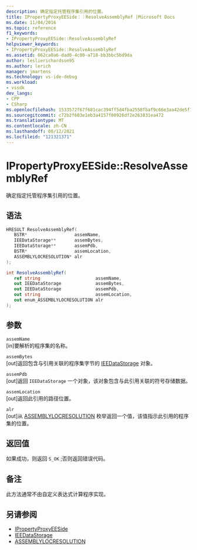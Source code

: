 ```yaml
---
description: 确定指定托管程序集引用的位置。
title: IPropertyProxyEESide：：ResolveAssemblyRef |Microsoft Docs
ms.date: 11/04/2016
ms.topic: reference
f1_keywords:
- IPropertyProxyEESide::ResolveAssemblyRef
helpviewer_keywords:
- IPropertyProxyEESide::ResolveAssemblyRef
ms.assetid: 662ca0a6-dad0-4c00-a718-bb3bbc5bd9da
author: leslierichardson95
ms.author: lerich
manager: jmartens
ms.technology: vs-ide-debug
ms.workload:
- vssdk
dev_langs:
- CPP
- CSharp
ms.openlocfilehash: 1533572f67f681cac394ff5d4fba2558fbaf9c66e3aa42de5f12fff5bdc2676d
ms.sourcegitcommit: c72b2f603e1eb3a4157f00926df2e263831ea472
ms.translationtype: MT
ms.contentlocale: zh-CN
ms.lasthandoff: 08/12/2021
ms.locfileid: "121321371"
---
```

# <a name="ipropertyproxyeesideresolveassemblyref"></a>IPropertyProxyEESide::ResolveAssemblyRef
确定指定托管程序集引用的位置。

## <a name="syntax"></a>语法

```cpp
HRESULT ResolveAssemblyRef(
   BSTR*                  assemName,
   IEEDataStorage**       assemBytes,
   IEEDataStorage**       assemPdb,
   BSTR*                  assemLocation,
   ASSEMBLYLOCRESOLUTION* alr
);
```

```csharp
int ResolveAssemblyRef(
   ref string                     assemName,
   out IEEDataStorage             assemBytes,
   out IEEDataStorage             assemPdb,
   out string                     assemLocation,
   out enum_ASSEMBLYLOCRESOLUTION alr
);
```

## <a name="parameters"></a>参数
`assemName`\
[in]要解析的程序集的名称。

`assemBytes`\
[out]返回包含与引用关联的程序集字节的 [IEEDataStorage](../../../extensibility/debugger/reference/ieedatastorage.md) 对象。

`assemPdb`\
[out]返回 `IEEDataStorage` 一个对象，该对象包含与此引用关联的符号存储数据。

`assemLocation`\
[out]返回此引用的路径位置。

`alr`\
[out]从 [ASSEMBLYLOCRESOLUTION](../../../extensibility/debugger/reference/assemblylocresolution.md) 枚举返回一个值，该值指示此引用的程序集的位置。

## <a name="return-value"></a>返回值
 如果成功，则返回 `S_OK` ;否则返回错误代码。

## <a name="remarks"></a>备注
 此方法通常不由自定义表达式计算程序实现。

## <a name="see-also"></a>另请参阅
- [IPropertyProxyEESide](../../../extensibility/debugger/reference/ipropertyproxyeeside.md)
- [IEEDataStorage](../../../extensibility/debugger/reference/ieedatastorage.md)
- [ASSEMBLYLOCRESOLUTION](../../../extensibility/debugger/reference/assemblylocresolution.md)
